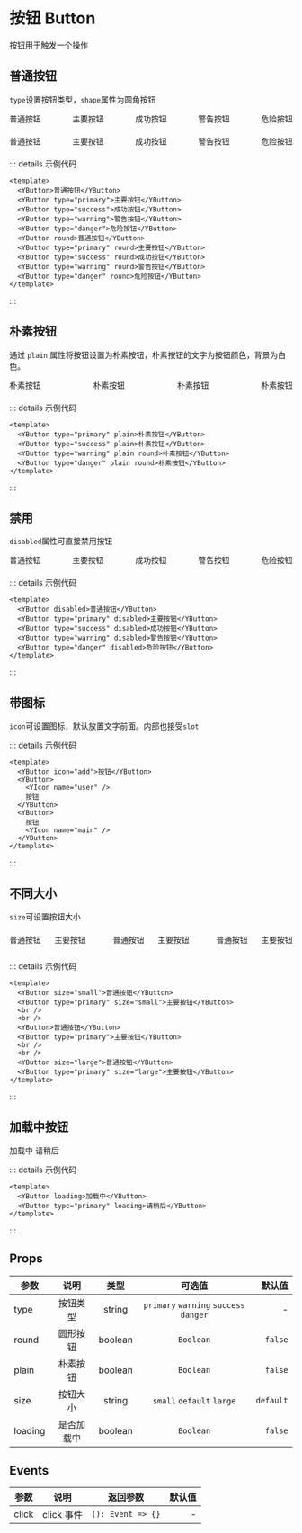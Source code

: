 # 按钮 Button

按钮用于触发一个操作

## 普通按钮

`type`设置按钮类型，`shape`属性为圆角按钮

<div class="component">
  <YButton>普通按钮</YButton>
  <YButton type="primary">主要按钮</YButton>
  <YButton type="success">成功按钮</YButton>
  <YButton type="warning">警告按钮</YButton>
  <YButton type="danger">危险按钮</YButton>
</div>
<div class="component">
  <YButton round>普通按钮</YButton>
  <YButton type="primary" round>主要按钮</YButton>
  <YButton type="success" round>成功按钮</YButton>
  <YButton type="warning" round>警告按钮</YButton>
  <YButton type="danger" round>危险按钮</YButton>
</div>

::: details 示例代码

```vue
<template>
  <YButton>普通按钮</YButton>
  <YButton type="primary">主要按钮</YButton>
  <YButton type="success">成功按钮</YButton>
  <YButton type="warning">警告按钮</YButton>
  <YButton type="danger">危险按钮</YButton>
  <YButton round>普通按钮</YButton>
  <YButton type="primary" round>主要按钮</YButton>
  <YButton type="success" round>成功按钮</YButton>
  <YButton type="warning" round>警告按钮</YButton>
  <YButton type="danger" round>危险按钮</YButton>
</template>
```

:::

## 朴素按钮

通过 `plain` 属性将按钮设置为朴素按钮，朴素按钮的文字为按钮颜色，背景为白色。

<div class="component">
  <YButton type="primary" plain>朴素按钮</YButton>
  <YButton type="success" plain>朴素按钮</YButton>
  <YButton type="warning" plain round>朴素按钮</YButton>
  <YButton type="danger" plain round>朴素按钮</YButton>
</div>

::: details 示例代码

```vue
<template>
  <YButton type="primary" plain>朴素按钮</YButton>
  <YButton type="success" plain>朴素按钮</YButton>
  <YButton type="warning" plain round>朴素按钮</YButton>
  <YButton type="danger" plain round>朴素按钮</YButton>
</template>
```

:::

## 禁用

`disabled`属性可直接禁用按钮

<div class="component">
  <YButton disabled>普通按钮</YButton>
  <YButton type="primary" disabled>主要按钮</YButton>
  <YButton type="success" disabled>成功按钮</YButton>
  <YButton type="warning" disabled>警告按钮</YButton>
  <YButton type="danger" disabled>危险按钮</YButton>
</div>

::: details 示例代码

```vue
<template>
  <YButton disabled>普通按钮</YButton>
  <YButton type="primary" disabled>主要按钮</YButton>
  <YButton type="success" disabled>成功按钮</YButton>
  <YButton type="warning" disabled>警告按钮</YButton>
  <YButton type="danger" disabled>危险按钮</YButton>
</template>
```

:::

## 带图标

`icon`可设置图标，默认放置文字前面。内部也接受`slot`

::: details 示例代码

```vue
<template>
  <YButton icon="add">按钮</YButton>
  <YButton>
    <YIcon name="user" />
    按钮
  </YButton>
  <YButton>
    按钮
    <YIcon name="main" />
  </YButton>
</template>
```

:::

## 不同大小

`size`可设置按钮大小

<div class="component">
  <YButton size="small">普通按钮</YButton>
  <YButton type="primary" size="small">主要按钮</YButton>
  <br />
  <br />
  <YButton>普通按钮</YButton>
  <YButton type="primary">主要按钮</YButton>
  <br />
  <br />
  <YButton size="large">普通按钮</YButton>
  <YButton type="primary" size="large">主要按钮</YButton>
</div>

::: details 示例代码

```vue
<template>
  <YButton size="small">普通按钮</YButton>
  <YButton type="primary" size="small">主要按钮</YButton>
  <br />
  <br />
  <YButton>普通按钮</YButton>
  <YButton type="primary">主要按钮</YButton>
  <br />
  <br />
  <YButton size="large">普通按钮</YButton>
  <YButton type="primary" size="large">主要按钮</YButton>
</template>
```

:::

## 加载中按钮

<YButton loading>加载中</YButton>
<YButton type="primary" loading>请稍后</YButton>

::: details 示例代码

```vue
<template>
  <YButton loading>加载中</YButton>
  <YButton type="primary" loading>请稍后</YButton>
</template>
```

:::

## Props

| 参数    |    说明    |  类型   |                 可选值                 |    默认值 |
| ------- | :--------: | :-----: | :------------------------------------: | --------: |
| type    |  按钮类型  | string  | `primary` `warning` `success` `danger` |         - |
| round   |  圆形按钮  | boolean |               `Boolean`                |   `false` |
| plain   |  朴素按钮  | boolean |               `Boolean`                |   `false` |
| size    |  按钮大小  | string  |       `small` `default` `large`        | `default` |
| loading | 是否加载中 | boolean |               `Boolean`                |   `false` |

## Events

| 参数  |    说明    |     返回参数      | 默认值 |
| ----- | :--------: | :---------------: | -----: |
| click | click 事件 | `(): Event => {}` |      - |

<style>
.component{
  display: flex;
  flex-wrap: wrap;
  justify-content: space-between;
  align-items: center;
  margin-bottom: 20px;
}
</style>
